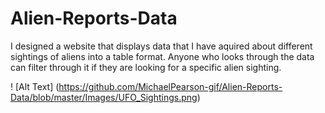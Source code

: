 # Alien-Reports-Data
I designed a website that displays data that I have aquired about different sightings of aliens into a table format. Anyone who looks through the data can filter through it if they are looking for a specific alien sighting.


! [Alt Text] (https://github.com/MichaelPearson-gif/Alien-Reports-Data/blob/master/Images/UFO_Sightings.png)
